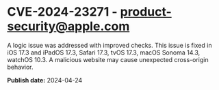 # CVE-2024-23271 - product-security@apple.com

A logic issue was addressed with improved checks. This issue is fixed in iOS 17.3 and iPadOS 17.3, Safari 17.3, tvOS 17.3, macOS Sonoma 14.3, watchOS 10.3. A malicious website may cause unexpected cross-origin behavior.

**Publish date:** 2024-04-24
